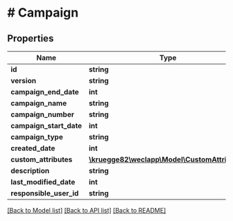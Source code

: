 # # Campaign

## Properties

Name | Type | Description | Notes
------------ | ------------- | ------------- | -------------
**id** | **string** |  | [optional]
**version** | **string** |  | [optional]
**campaign_end_date** | **int** |  | [optional]
**campaign_name** | **string** |  |
**campaign_number** | **string** |  | [optional]
**campaign_start_date** | **int** |  | [optional]
**campaign_type** | **string** |  | [optional]
**created_date** | **int** |  | [optional]
**custom_attributes** | [**\kruegge82\weclapp\Model\CustomAttribute[]**](CustomAttribute.md) |  | [optional]
**description** | **string** |  | [optional]
**last_modified_date** | **int** |  | [optional]
**responsible_user_id** | **string** |  | [optional]

[[Back to Model list]](../../README.md#models) [[Back to API list]](../../README.md#endpoints) [[Back to README]](../../README.md)
